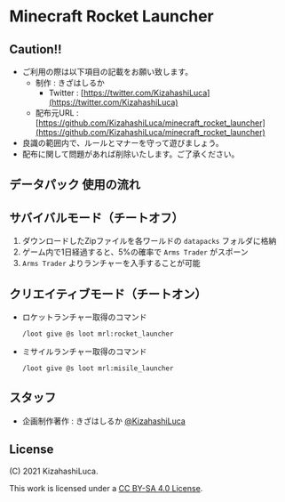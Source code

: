 # Minecraft Rocket Launcher

## Caution!!
 - ご利用の際は以下項目の記載をお願い致します。
   - 制作 : きざはしるか
     - Twitter : [https://twitter.com/KizahashiLuca](https://twitter.com/KizahashiLuca)
   - 配布元URL : [https://github.com/KizahashiLuca/minecraft_rocket_launcher](https://github.com/KizahashiLuca/minecraft_rocket_launcher)
 - 良識の範囲内で、ルールとマナーを守って遊びましょう。
 - 配布に関して問題があれば削除いたします。ご了承ください。

## データパック 使用の流れ

## サバイバルモード（チートオフ）
 1. ダウンロードしたZipファイルを各ワールドの `datapacks` フォルダに格納
 2. ゲーム内で1日経過すると、5%の確率で `Arms Trader` がスポーン
 3. `Arms Trader` よりランチャーを入手することが可能

## クリエイティブモード（チートオン）
 - ロケットランチャー取得のコマンド
   ```mcfunction
   /loot give @s loot mrl:rocket_launcher
   ```
 - ミサイルランチャー取得のコマンド
   ```mcfunction
   /loot give @s loot mrl:misile_launcher
   ```

## スタッフ
 - 企画制作著作 : きざはしるか [@KizahashiLuca](https://twitter.com/KizahashiLuca)


## License
(C) 2021 KizahashiLuca.

This work is licensed under a [CC BY-SA 4.0 License](./LICENSE).
